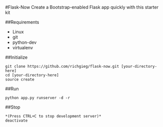 #Flask-Now
Create a Bootstrap-enabled Flask app quickly with this starter kit


##Requirements
- Linux
- git
- python-dev
- virtualenv


##Initialize
```
git clone https://github.com/richgieg/flask-now.git [your-directory-here]
cd [your-directory-here]
source create
```


##Run
```
python app.py runserver -d -r
```


##Stop
```
*(Press CTRL+C to stop development server)*
deactivate
```
